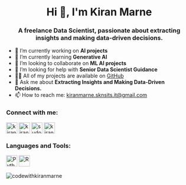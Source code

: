 <h1 align="center">Hi 👋, I'm Kiran Marne</h1>
<h3 align="center">A freelance Data Scientist, passionate about extracting insights and making data-driven decisions.</h3>

- 🔭 I’m currently working on **AI projects**
- 🌱 I’m currently learning **Generative AI**
- 👯 I’m looking to collaborate on **ML AI projects**
- 🤝 I’m looking for help with **Senior Data Scientist Guidance**
- 👨‍💻 All of my projects are available on [GitHub](https://github.com/codewithkiranmarne)
- 💬 Ask me about **Extracting Insights and Making Data-Driven Decisions.**
- 📫 How to reach me: [kiranmarne.sknsits.it@gmail.com](mailto:kiranmarne.sknsits.it@gmail.com)

<h3 align="left">Connect with me:</h3>
<p align="left">
<a href="https://linkedin.com/in/kiranmarne" target="blank"><img align="center" src="https://example.com/images/linkedin.png" alt="kiranmarne" height="30" width="30" /></a>
<a href="https://kaggle.com/kiranmarne" target="blank"><img align="center" src="https://example.com/images/kaggle.png" alt="kiranmarne" height="30" width="30" /></a>
<a href="https://instagram.com/sudo_kiran" target="blank"><img align="center" src="https://example.com/images/instagram.png" alt="sudo_kiran" height="30" width="30" /></a>
<a href="https://www.youtube.com/c/kiranmarne" target="blank"><img align="center" src="https://example.com/images/youtube.png" alt="kiranmarne" height="30" width="30" /></a>
</p>

<h3 align="left">Languages and Tools:</h3>
<p align="left">
<img src="https://example.com/images/python.png" alt="Python" height="30" width="30" />
<img src="https://example.com/images/r.png" alt="R" height="30" width="30" />
<!-- Add similar image tags for other tools and languages -->
</p>

<img align="center" src="https://github-readme-stats.vercel.app/api/top-langs?username=codewithkiranmarne&show_icons=true&locale=en&layout=compact" alt="codewithkiranmarne" />
